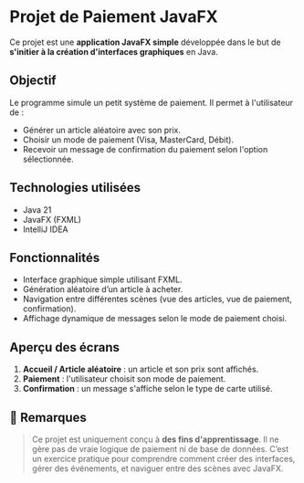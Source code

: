 # Projet de Paiement JavaFX

Ce projet est une **application JavaFX simple** développée dans le but de **s'initier à la création d'interfaces graphiques** en Java.

## Objectif
Le programme simule un petit système de paiement. Il permet à l'utilisateur de :
- Générer un article aléatoire avec son prix.
- Choisir un mode de paiement (Visa, MasterCard, Débit).
- Recevoir un message de confirmation du paiement selon l'option sélectionnée.

## Technologies utilisées
- Java 21
- JavaFX (FXML)
- IntelliJ IDEA

## Fonctionnalités
- Interface graphique simple utilisant FXML.
- Génération aléatoire d’un article à acheter.
- Navigation entre différentes scènes (vue des articles, vue de paiement, confirmation).
- Affichage dynamique de messages selon le mode de paiement choisi.

## Aperçu des écrans
1. **Accueil / Article aléatoire** : un article et son prix sont affichés.
2. **Paiement** : l'utilisateur choisit son mode de paiement.
3. **Confirmation** : un message s'affiche selon le type de carte utilisé.

## 📝 Remarques
> Ce projet est uniquement conçu à **des fins d'apprentissage**. Il ne gère pas de vraie logique de paiement ni de base de données. C’est un exercice pratique pour comprendre comment créer des interfaces, gérer des événements, et naviguer entre des scènes avec JavaFX.